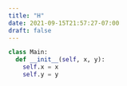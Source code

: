 ```yaml
---
title: "H"
date: 2021-09-15T21:57:27-07:00
draft: false
---
```


```python
class Main:
  def __init__(self, x, y):
    self.x = x
    self.y = y
```

